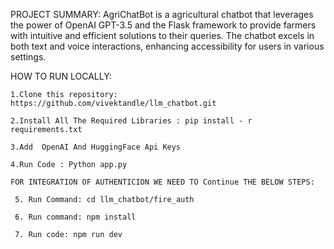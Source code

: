 PROJECT SUMMARY:
               AgriChatBot is a  agricultural chatbot that leverages the power of OpenAI GPT-3.5 and the Flask framework to provide farmers with intuitive and efficient solutions to their queries. The chatbot excels in both text and voice interactions, enhancing accessibility for users in various settings.


HOW TO RUN LOCALLY:

    1.Clone this repository: https://github.com/vivektandle/llm_chatbot.git

    2.Install All The Required Libraries : pip install - r requirements.txt

    3.Add  OpenAI And HuggingFace Api Keys
 
    4.Run Code : Python app.py

    FOR INTEGRATION OF AUTHENTICION WE NEED TO Continue THE BELOW STEPS:

     5. Run Command: cd llm_chatbot/fire_auth

     6. Run command: npm install

     7. Run code: npm run dev
     
